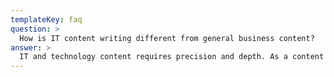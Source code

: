 ```yaml
---
templateKey: faq
question: >
  How is IT content writing different from general business content?
answer: >
  IT and technology content requires precision and depth. As a content writer for IT, I combine technical knowledge with marketing expertise to make your solutions clear and engaging.
---
```

